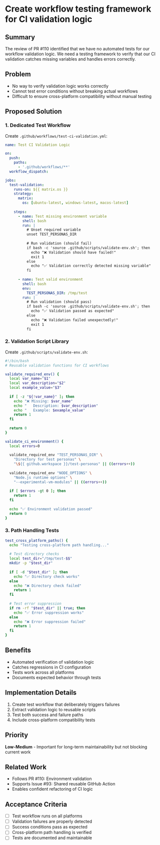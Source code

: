 # Create workflow testing framework for CI validation logic

## Summary
The review of PR #110 identified that we have no automated tests for our workflow validation logic. We need a testing framework to verify that our CI validation catches missing variables and handles errors correctly.

## Problem
- No way to verify validation logic works correctly
- Cannot test error conditions without breaking actual workflows
- Difficult to ensure cross-platform compatibility without manual testing

## Proposed Solution

### 1. Dedicated Test Workflow
Create `.github/workflows/test-ci-validation.yml`:
```yaml
name: Test CI Validation Logic

on:
  push:
    paths:
      - '.github/workflows/**'
  workflow_dispatch:

jobs:
  test-validation:
    runs-on: ${{ matrix.os }}
    strategy:
      matrix:
        os: [ubuntu-latest, windows-latest, macos-latest]
    
    steps:
      - name: Test missing environment variable
        shell: bash
        run: |
          # Unset required variable
          unset TEST_PERSONAS_DIR
          
          # Run validation (should fail)
          if bash -c 'source .github/scripts/validate-env.sh'; then
            echo "❌ Validation should have failed!"
            exit 1
          else
            echo "✅ Validation correctly detected missing variable"
          fi
      
      - name: Test valid environment
        shell: bash
        env:
          TEST_PERSONAS_DIR: /tmp/test
        run: |
          # Run validation (should pass)
          if bash -c 'source .github/scripts/validate-env.sh'; then
            echo "✅ Validation passed as expected"
          else
            echo "❌ Validation failed unexpectedly!"
            exit 1
          fi
```

### 2. Validation Script Library
Create `.github/scripts/validate-env.sh`:
```bash
#!/bin/bash
# Reusable validation functions for CI workflows

validate_required_env() {
  local var_name="$1"
  local var_description="$2"
  local example_value="$3"
  
  if [ -z "${!var_name}" ]; then
    echo "❌ Missing: $var_name"
    echo "   Description: $var_description"
    echo "   Example: $example_value"
    return 1
  fi
  
  return 0
}

validate_ci_environment() {
  local errors=0
  
  validate_required_env "TEST_PERSONAS_DIR" \
    "Directory for test personas" \
    "\${{ github.workspace }}/test-personas" || ((errors++))
  
  validate_required_env "NODE_OPTIONS" \
    "Node.js runtime options" \
    "--experimental-vm-modules" || ((errors++))
  
  if [ $errors -gt 0 ]; then
    return 1
  fi
  
  echo "✅ Environment validation passed"
  return 0
}
```

### 3. Path Handling Tests
```bash
test_cross_platform_paths() {
  echo "Testing cross-platform path handling..."
  
  # Test directory checks
  local test_dir="/tmp/test-$$"
  mkdir -p "$test_dir"
  
  if [ -d "$test_dir" ]; then
    echo "✅ Directory check works"
  else
    echo "❌ Directory check failed"
    return 1
  fi
  
  # Test error suppression
  if rm -rf "$test_dir" || true; then
    echo "✅ Error suppression works"
  else
    echo "❌ Error suppression failed"
    return 1
  fi
}
```

## Benefits
- Automated verification of validation logic
- Catches regressions in CI configuration
- Tests work across all platforms
- Documents expected behavior through tests

## Implementation Details
1. Create test workflow that deliberately triggers failures
2. Extract validation logic to reusable scripts
3. Test both success and failure paths
4. Include cross-platform compatibility tests

## Priority
**Low-Medium** - Important for long-term maintainability but not blocking current work

## Related Work
- Follows PR #110: Environment validation
- Supports Issue #93: Shared reusable GitHub Action
- Enables confident refactoring of CI logic

## Acceptance Criteria
- [ ] Test workflow runs on all platforms
- [ ] Validation failures are properly detected
- [ ] Success conditions pass as expected
- [ ] Cross-platform path handling is verified
- [ ] Tests are documented and maintainable